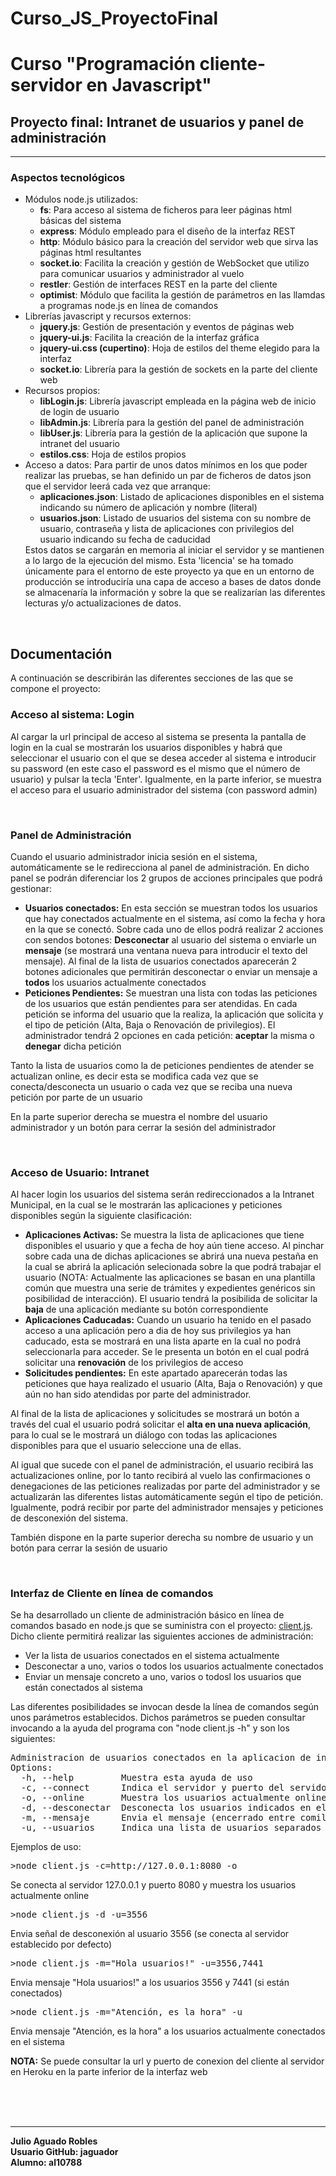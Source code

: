 Curso_JS_ProyectoFinal
======================

<h1>Curso "Programación cliente-servidor en Javascript"</h1>
<h2>Proyecto final: Intranet de usuarios y panel de administración</h2>
<hr>
<h3>Aspectos tecnológicos</h3>
<ul>
<li>Módulos node.js utilizados: 
        <ul>
                <li><b>fs</b>: Para acceso al sistema de ficheros para leer páginas html básicas del sistema</li>
                <li><b>express</b>: Módulo empleado para el diseño de la interfaz REST</li>
                <li><b>http</b>: Módulo básico para la creación del servidor web que sirva las páginas html resultantes</li>
                <li><b>socket.io</b>: Facilita la creación y gestión de WebSocket que utilizo para comunicar usuarios y administrador al vuelo </li>
                <li><b>restler</b>: Gestión de interfaces REST en la parte del cliente</li>
                <li><b>optimist</b>: Módulo que facilita la gestión de parámetros en las llamdas a programas node.js en línea de comandos</li>
        </ul>
</li>
<li>Librerías javascript y recursos externos: 
        <ul>
                <li><b>jquery.js</b>: Gestión de presentación y eventos de páginas web</li>
                <li><b>jquery-ui.js</b>: Facilita la creación de la interfaz gráfica</li>
                <li><b>jquery-ui.css (cupertino)</b>: Hoja de estilos del theme elegido para la interfaz</li>
                <li><b>socket.io</b>: Librería para la gestión de sockets en la parte del cliente web</li>
        </ul>
</li>
<li>Recursos propios: 
        <ul>
                <li><b>libLogin.js</b>: Librería javascript empleada en la página web de inicio de login de usuario</li>
                <li><b>libAdmin.js</b>: Librería para la gestión del panel de administración</li>
                <li><b>libUser.js</b>: Librería para la gestión de la aplicación que supone la intranet del usuario</li>
                <li><b>estilos.css</b>: Hoja de estilos propios</li>
        </ul>
</li>
<li>Acceso a datos: Para partir de unos datos mínimos en los que poder realizar las pruebas, se han definido un par de ficheros de datos json que el servidor leerá cada vez que arranque:
        <ul>
                <li><b>aplicaciones.json</b>: Listado de aplicaciones disponibles en el sistema indicando su número de aplicación y nombre (literal)</li>
                <li><b>usuarios.json</b>: Listado de usuarios del sistema con su nombre de usuario, contraseña y lista de aplicaciones con privilegios del usuario indicando su fecha de caducidad</li>
        </ul>
        Estos datos se cargarán en memoria al iniciar el servidor y se mantienen a lo largo de la ejecución del mismo. Esta 'licencia' se ha tomado únicamente para el entorno de este proyecto ya que en un entorno de producción se introduciría una capa de acceso a bases de datos donde se almacenaría la información y sobre la que se realizarían las diferentes lecturas y/o actualizaciones de datos. 
</li>
</ul>
<br/>
<h2>Documentación</h2>
<p>A continuación se describirán las diferentes secciones de las que se compone el proyecto:</p>
<h3>Acceso al sistema: Login</h3>
<p>Al cargar la url principal de acceso al sistema se presenta la pantalla de login en la cual se mostrarán los usuarios disponibles y habrá que seleccionar el usuario con el que se desea acceder al sistema e introducir su password (en este caso el password es el mismo que el número de usuario) y pulsar la tecla 'Enter'. Igualmente, en la parte inferior, se muestra el acceso para el usuario administrador del sistema (con password admin)</p>
</br>
<h3>Panel de Administración</h3>
<p>Cuando el usuario administrador inicia sesión en el sistema, automáticamente se le redirecciona al panel de administración. En dicho panel se podrán diferenciar los 2 grupos de acciones principales que podrá gestionar:</p>
<ul>
<li><b>Usuarios conectados:</b> En esta sección se muestran todos los usuarios que hay conectados actualmente en el sistema, así como la fecha y hora en la que se conectó. Sobre cada uno de ellos podrá realizar 2 acciones con sendos botones: <b>Desconectar</b> al usuario del sistema o enviarle un <b>mensaje</b> (se mostrará una ventana nueva para introducir el texto del mensaje). Al final de la lista de usuarios conectados aparecerán 2 botones adicionales que permitirán desconectar o enviar un mensaje a <b>todos</b> los usuarios actualmente conectados</li>
<li><b>Peticiones Pendientes:</b> Se muestran una lista con todas las peticiones de los usuarios que están pendientes para ser atendidas. En cada petición se informa del usuario que la realiza, la aplicación que solicita y el tipo de petición (Alta, Baja o Renovación de privilegios). El administrador tendrá 2 opciones en cada petición: <b>aceptar</b> la misma o <b>denegar</b> dicha petición</li>
</ul>
<p>Tanto la lista de usuarios como la de peticiones pendientes de atender se actualizan online, es decir esta se modifica cada vez que se conecta/desconecta un usuario o cada vez que se reciba una nueva petición por parte de un usuario</p>
<p>En la parte superior derecha se muestra el nombre del usuario administrador y un botón para cerrar la sesión del administrador</p>
</br>
<h3>Acceso de Usuario: Intranet</h3>
<p>Al hacer login los usuarios del sistema serán redireccionados a la Intranet Municipal, en la cual se le mostrarán las aplicaciones y peticiones disponibles según la siguiente clasificación:</p>
<ul>
<li><b>Aplicaciones Activas:</b> Se muestra la lista de aplicaciones que tiene disponibles el usuario y que a fecha de hoy aún tiene acceso. Al pinchar sobre cada una de dichas aplicaciones se abrirá una nueva pestaña en la cual se abrirá la aplicación selecionada sobre la que podrá trabajar el usuario (NOTA: Actualmente las aplicaciones se basan en una plantilla común que muestra una serie de trámites y expedientes genéricos sin posibilidad de interacción). El usuario tendrá la posibilida de solicitar la <b>baja</b> de una aplicación mediante su botón correspondiente</li>
<li><b>Aplicaciones Caducadas:</b> Cuando un usuario ha tenido en el pasado acceso a una aplicación pero a dia de hoy sus privilegios ya han caducado, esta se mostrará en una lista aparte en la cual no podrá seleccionarla para acceder. Se le presenta un botón en el cual podrá solicitar una <b>renovación</b> de los privilegios de acceso</li>
<li><b>Solicitudes pendientes:</b> En este apartado aparecerán todas las peticiones que haya realizado el usuario (Alta, Baja o Renovación) y que aún no han sido atendidas por parte del administrador.</li>
</ul>
<p>Al final de la lista de aplicaciones y solicitudes se mostrará un botón a través del cual el usuario podrá solicitar el <b>alta en una nueva aplicación</b>, para lo cual se le mostrará un diálogo con todas las aplicaciones disponibles para que el usuario seleccione una de ellas.</p>
<p>Al igual que sucede con el panel de administración, el usuario recibirá las actualizaciones online, por lo tanto recibirá al vuelo las confirmaciones o denegaciones de las peticiones realizadas por parte del administrador y se actualizarán las diferentes listas automáticamente según el tipo de petición. Igualmente, podrá recibir por parte del administrador mensajes y peticiones de desconexión del sistema.</p>
<p>También dispone en la parte superior derecha su nombre de usuario y un botón para cerrar la sesión de usuario</p>
<br/>
<h3>Interfaz de Cliente en línea de comandos</h3>
<p>Se ha desarrollado un cliente de administración básico en línea de comandos basado en node.js que se suministra con el proyecto: <a href="https://github.com/jaguador/Curso_JS_ProyectoFinal/blob/master/client.js">client.js</a>. Dicho cliente permitirá realizar las siguientes acciones de administración:</p>
<ul>
<li>Ver la lista de usuarios conectados en el sistema actualmente</li>
<li>Desconectar a uno, varios o todos los usuarios actualmente conectados</li>
<li>Enviar un mensaje concreto a uno, varios o todosl los usuarios que están conectados al sistema</li>
</ul>
<p>Las diferentes posibilidades se invocan desde la línea de comandos según unos parámetros establecidos. Dichos parámetros se pueden consultar invocando a la ayuda del programa con "node client.js -h" y son los siguientes: </p>
<pre>
Administracion de usuarios conectados en la aplicacion de intranet municipal.
Options:
  -h, --help         Muestra esta ayuda de uso
  -c, --connect      Indica el servidor y puerto del servidor al que se conectara en formato direcion:puerto [default: "http://rocky-spire-6999.herokuapp.com/:80"]
  -o, --online       Muestra los usuarios actualmente online
  -d, --desconectar  Desconecta los usuarios indicados en el parametro -u
  -m, --mensaje      Envia el mensaje (encerrado entre comillas "") especificado a los usuarios indicados en el parametro -u. Ej: -m="Mensaje a usuarios"
  -u, --usuarios     Indica una lista de usuarios separados por comas(,) a los que aplicar la accion -d(desconectar) o -m(mensaje).Si no se especifica valor en el parametro se aplicara a todos los usuarios conectados. Ej: -u=3556,1497
</pre>
<p>Ejemplos de uso:
<pre>>node client.js -c=http://127.0.0.1:8080 -o</pre> Se conecta al servidor 127.0.0.1 y puerto 8080 y muestra los usuarios actualmente online 
<pre>>node client.js -d -u=3556</pre> Envia señal de desconexión al usuario 3556 (se conecta al servidor establecido por defecto)
<pre>>node client.js -m="Hola usuarios!" -u=3556,7441</pre> Envia mensaje "Hola usuarios!" a los usuarios 3556 y 7441 (si están conectados)
<pre>>node client.js -m="Atención, es la hora" -u</pre> Envia mensaje "Atención, es la hora" a los usuarios actualmente conectados en el sistema
</p>
<p><b>NOTA:</b> Se puede consultar la url y puerto de conexion del cliente al servidor en Heroku en la parte inferior de la interfaz web</p>
<br/>
<br/><br/>
<hr>
<p><b>Julio Aguado Robles<br/>
Usuario GitHub: jaguador<br/> Alumno: al10788</b></p>

